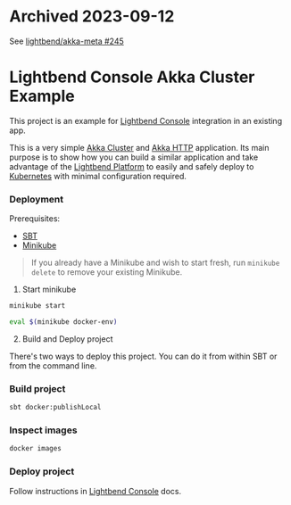 # Archived 2023-09-12

See [lightbend/akka-meta #245](https://github.com/lightbend/akka-meta/issues/245)

# Lightbend Console Akka Cluster Example

This project is an example for [Lightbend Console](https://developer.lightbend.com/docs/console/current/index.html) integration in an existing app.

This is a very simple [Akka Cluster](https://doc.akka.io/docs/akka/snapshot/cluster-usage.html) and 
[Akka HTTP](https://doc.akka.io/docs/akka-http/current/scala/http/) application. Its main purpose is to show how you 
can build a similar application and take advantage of the [Lightbend Platform](https://developer.lightbend.com/docs/lightbend-platform/introduction/)
to easily and safely deploy to [Kubernetes](https://kubernetes.io/) with minimal configuration required.

### Deployment

Prerequisites:

* [SBT](https://www.scala-sbt.org/release/docs/Setup.html)
* [Minikube](https://github.com/kubernetes/minikube#installation)

> If you already have a Minikube and wish to start fresh, run `minikube delete` to remove your existing Minikube.

1) Start minikube

```bash
minikube start

eval $(minikube docker-env)
```

2) Build and Deploy project

There's two ways to deploy this project. You can do it from within SBT or from the command line.

### Build project

```bash
sbt docker:publishLocal
```

### Inspect images

```bash
docker images
```

### Deploy project

Follow instructions in [Lightbend Console](https://developer.lightbend.com/docs/console/current/tutorial/index.html) docs.
